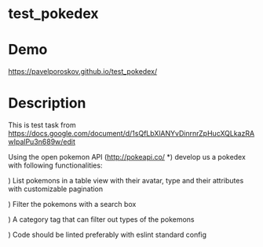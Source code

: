 # test_pokedex

# Demo 
https://pavelporoskov.github.io/test_pokedex/

# Description 
This is test task
from https://docs.google.com/document/d/1sQfLbXlANYvDinrnrZpHucXQLkazRAwIpalPu3n689w/edit

Using the open pokemon API (http://pokeapi.co/ *) develop us a pokedex with following functionalities: 

) List pokemons in a table view with their avatar, type and their attributes with customizable pagination 

) Filter the pokemons with a search box 

) A category tag that can filter out types of the pokemons 

) Code should be linted preferably with eslint standard config 

